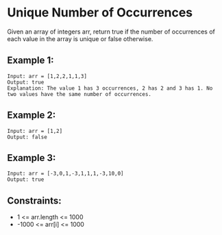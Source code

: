 # Unique Number of Occurrences

Given an array of integers arr, return true if the number of occurrences of each value in the array is unique or false otherwise.

## Example 1:

```
Input: arr = [1,2,2,1,1,3]
Output: true
Explanation: The value 1 has 3 occurrences, 2 has 2 and 3 has 1. No two values have the same number of occurrences.
```

## Example 2:

```
Input: arr = [1,2]
Output: false
```

## Example 3:

```
Input: arr = [-3,0,1,-3,1,1,1,-3,10,0]
Output: true
```

## Constraints:

- 1 <= arr.length <= 1000
- -1000 <= arr[i] <= 1000
